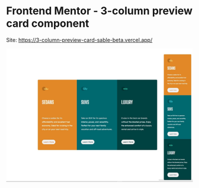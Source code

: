 # Frontend Mentor - 3-column preview card component

Site: https://3-column-preview-card-sable-beta.vercel.app/


![Design preview for the 3-column preview card component coding challenge](https://github.com/prmergu/frontendmentor_challenges/blob/main/3-column-preview-card/design/screenshot.jpg)

